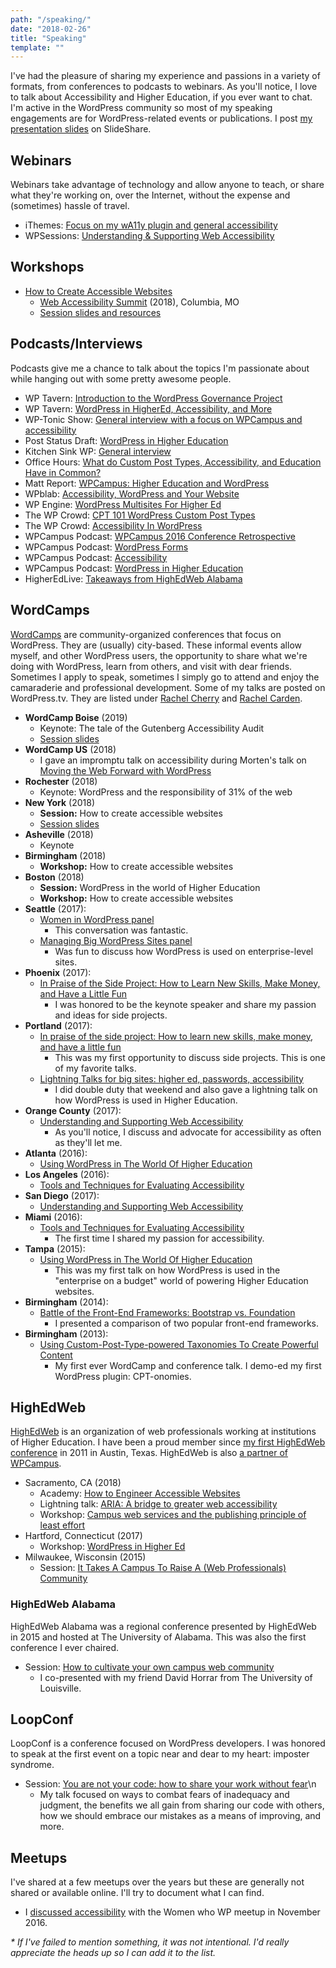 ```yaml
---
path: "/speaking/"
date: "2018-02-26"
title: "Speaking"
template: ""
---
```

I've had the pleasure of sharing my experience and passions in a variety of formats, from conferences to podcasts to webinars. As you'll notice, I love to talk about Accessibility and Higher Education, if you ever want to chat. I'm active in the WordPress community so most of my speaking engagements are for WordPress-related events or publications. I post [my presentation slides](https://www.slideshare.net/rachelcarden) on SlideShare.

## Webinars

Webinars take advantage of technology and allow anyone to teach, or share what they're working on, over the Internet, without the expense and (sometimes) hassle of travel.

* iThemes: [Focus on my wA11y plugin and general accessibility](https://training.ithemes.com/webinar/plugin-focus-wa11y/)
* WPSessions: [Understanding & Supporting Web Accessibility](https://wpsessions.com/sessions/understanding-supporting-web-accessibility/)

## Workshops

* [How to Create Accessible Websites](http://webaccessibilitysummit.org/schedule/how-to-create-accessible-websites/)
    * [Web Accessibility Summit](http://webaccessibilitysummit.org/) (2018), Columbia, MO
    * [Session slides and resources](/web-a11y-summit-2018/)

## Podcasts/Interviews

Podcasts give me a chance to talk about the topics I'm passionate about while hanging out with some pretty awesome people.

* WP Tavern: [Introduction to the WordPress Governance Project](https://wptavern.com/wpweekly-episode-344-introduction-to-the-wordpress-governance-project)
* WP Tavern: [WordPress in HigherEd, Accessibility, and More](https://wptavern.com/wpweekly-episode-301-wordpress-in-highered-accessibility-and-more-with-rachel-cherry)
* WP-Tonic Show: [General interview with a focus on WPCampus and accessibility](https://www.wp-tonic.com/podcast/259-wp-tonic-show-special-guest-rachel-cherry-wpcampus/)
* Post Status Draft: [WordPress in Higher Education](https://poststatus.com/wordpress-higher-education-rachel-cherry-draft-podcast/)
* Kitchen Sink WP: [General interview](https://kitchensinkwp.com/podcast-e182-this-week-i-interview-rachel-cherry/)
* Office Hours: [What do Custom Post Types, Accessibility, and Education Have in Common?](https://officehours.fm/podcast/60-2/)
* Matt Report: [WPCampus: Higher Education and WordPress](https://mattreport.com/wpcampus-higher-education-and-wordpress/)
* WPblab: [Accessibility, WordPress and Your Website](https://www.wpwatercooler.com/video/a11y-wordpress-website-wrachel-carden-bamadesigner-wpblab/)
* WP Engine: [WordPress Multisites For Higher Ed](https://www.youtube.com/watch?v=xbUVQISkJHY)
* The WP Crowd: [CPT 101 WordPress Custom Post Types](https://www.thewpcrowd.com/podcast/episode-012-cpt-101-wordpress-custom-post-types/)
* The WP Crowd: [Accessibility In WordPress](https://www.thewpcrowd.com/podcast/episode-006-accessibility-in-wordpress/)
* WPCampus Podcast: [WPCampus 2016 Conference Retrospective](https://www.wpcampus.org/podcast/wpcampus-2016-retrospective/)
* WPCampus Podcast: [WordPress Forms](https://www.wpcampus.org/podcast/wordpress-forms/)
* WPCampus Podcast: [Accessibility](https://www.wpcampus.org/podcast/accessibility/)
* WPCampus Podcast: [WordPress in Higher Education](https://www.wpcampus.org/podcast/wordpress-in-higher-education/)
* HigherEdLive: [Takeaways from HighEdWeb Alabama](http://higheredlive.com/highedweb-alabama/)

## WordCamps

[WordCamps](https://central.wordcamp.org/) are community-organized conferences that focus on WordPress. They are (usually) city-based. These informal events allow myself, and other WordPress users, the opportunity to share what we're doing with WordPress, learn from others, and visit with dear friends. Sometimes I apply to speak, sometimes I simply go to attend and enjoy the camaraderie and professional development. Some of my talks are posted on WordPress.tv. They are listed under [Rachel Cherry](https://wordpress.tv/speakers/rachel-cherry/) and [Rachel Carden](https://wordpress.tv/speakers/rachel-carden/).

* **WordCamp Boise** (2019)
    * Keynote: The tale of the Gutenberg Accessibility Audit
    * [Session slides](../presentations/wordcamp-boise-tale-of-the-gutenberg-audit.pdf)
* **WordCamp US** (2018)
    * I gave an impromptu talk on accessibility during Morten's talk on [Moving the Web Forward with WordPress](https://wordpress.tv/2018/12/30/morten-rand-hendriksen-moving-the-web-forward-with-wordpress/)
* **Rochester** (2018)
    * Keynote: WordPress and the responsibility of 31% of the web
* **New York** (2018)
    * **Session:** How to create accessible websites
    * [Session slides](https://bamadesigner.com/wcnyc/)
* **Asheville** (2018)
    * Keynote
* **Birmingham** (2018)
    * **Workshop:** How to create accessible websites
* **Boston** (2018)
    * **Session:** WordPress in the world of Higher Education
    * **Workshop:** How to create accessible websites
* **Seattle** (2017):
    * [Women in WordPress panel](https://2017.seattle.wordcamp.org/session/women-in-wordpress-panel/)
        * This conversation was fantastic.
    * [Managing Big WordPress Sites panel](https://2017.seattle.wordcamp.org/session/managing-big-wordpress-sites/)
        * Was fun to discuss how WordPress is used on enterprise-level sites.
* **Phoenix** (2017):
    * [In Praise of the Side Project: How to Learn New Skills, Make Money, and Have a Little Fun](https://2017.phoenix.wordcamp.org/session/in-praise-of-the-side-project-how-to-learn-new-skills-make-money-and-have-a-little-fun/)
        * I was honored to be the keynote speaker and share my passion and ideas for side projects.
* **Portland** (2017):
    * [In praise of the side project: How to learn new skills, make money, and have a little fun](https://2017.portland.wordcamp.org/session/in-praise-of-the-side-project-how-to-learn-new-skills-make-money-and-have-a-little-fun)
        * This was my first opportunity to discuss side projects. This is one of my favorite talks.
    * [Lightning Talks for big sites: higher ed, passwords, accessibility](https://2017.portland.wordcamp.org/session/lightning-talks)
        * I did double duty that weekend and also gave a lightning talk on how WordPress is used in Higher Education.
* **Orange County** (2017):
    * [Understanding and Supporting Web Accessibility](https://2017.oc.wordcamp.org/sessions/#wcorg-session-981)
        * As you'll notice, I discuss and advocate for accessibility as often as they'll let me.
* **Atlanta** (2016):
    * [Using WordPress in The World Of Higher Education](https://2016.atlanta.wordcamp.org/session/using-wordpress-in-the-world-of-higher-education/)
* **Los Angeles** (2016):
    * [Tools and Techniques for Evaluating Accessibility](https://2016.la.wordcamp.org/session/tools-and-techniques-for-evaluating-accessibility/)
* **San Diego** (2017):
    * [Understanding and Supporting Web Accessibility](https://2017.sandiego.wordcamp.org/session/understanding-and-supporting-web-accessibility/)
* **Miami** (2016):
    * [Tools and Techniques for Evaluating Accessibility](https://2016.miami.wordcamp.org/session/tools-and-techniques-for-evaluating-accessibility/)
        * The first time I shared my passion for accessibility.
* **Tampa** (2015):
    * [Using WordPress in The World Of Higher Education](https://2015.tampa.wordcamp.org/session/using-wordpress-in-the-world-of-higher-education/)
        * This was my first talk on how WordPress is used in the "enterprise on a budget" world of powering Higher Education websites.
* **Birmingham** (2014):
    * [Battle of the Front-End Frameworks: Bootstrap vs. Foundation](https://2014.birmingham.wordcamp.org/session/battle-of-the-front-end-frameworks-bootstrap-vs-foundation/)
        * I presented a comparison of two popular front-end frameworks.
* **Birmingham** (2013):
    * [Using Custom-Post-Type-powered Taxonomies To Create Powerful Content](https://2013.birmingham.wordcamp.org/session/by-their-powers-combined-using-custom-post-type-powered-taxonomies-to-create-powerful-content/)
        * My first ever WordCamp and conference talk. I demo-ed my first WordPress plugin: CPT-onomies.

## HighEdWeb

[HighEdWeb](https://www.highedweb.org/) is an organization of web professionals working at institutions of Higher Education. I have been a proud member since [my first HighEdWeb conference](http://2011.highedweb.org/) in 2011 in Austin, Texas. HighEdWeb is also [a partner of WPCampus](http://www.wpcampus.org/about/partners/).

* Sacramento, CA (2018)
    * Academy: [How to Engineer Accessible Websites](https://technical.highedweb.org/schedule/how-to-engineer-accessible-websites/)
    * Lightning talk: [ARIA: A bridge to greater web accessibility](https://bamadesigner.com/what-is-aria/)
    * Workshop: [Campus web services and the publishing principle of least effort](https://2018.highedweb.org/session/campus-web-services-and-the-publishing-principle-of-least-effort/)
* Hartford, Connecticut (2017)
    * Workshop: [WordPress in Higher Ed](https://2017.highedweb.org/schedule/#WRK4)
* Milwaukee, Wisconsin (2015)
    * Session: [It Takes A Campus To Raise A (Web Professionals) Community](https://2015.highedweb.org/schedule/)

### HighEdWeb Alabama

HighEdWeb Alabama was a regional conference presented by HighEdWeb in 2015 and hosted at The University of Alabama. This was also the first conference I ever chaired.

* Session: [How to cultivate your own campus web community](https://al15.highedweb.org/schedule/campus-web-community/)
    * I co-presented with my friend David Horrar from The University of Louisville.

## LoopConf

LoopConf is a conference focused on WordPress developers. I was honored to speak at the first event on a topic near and dear to my heart: imposter syndrome.

* Session: [You are not your code: how to share your work without fear](https://2017.loopconf.com/talk/stop-giving-fck-people-think-code/)\n
    * My talk focused on ways to combat fears of inadequacy and judgment, the benefits we all gain from sharing our code with others, how we should embrace our mistakes as a means of improving, and more.

## Meetups

I've shared at a few meetups over the years but these are generally not shared or available online. I'll try to document what I can find.

* I [discussed accessibility](https://womenwhowp.org/rachel-carden-shares-a11y-guidelines-with-women-who-wp/) with the Women who WP meetup in November 2016.

_* If I've failed to mention something, it was not intentional. I'd really appreciate the heads up so I can add it to the list._